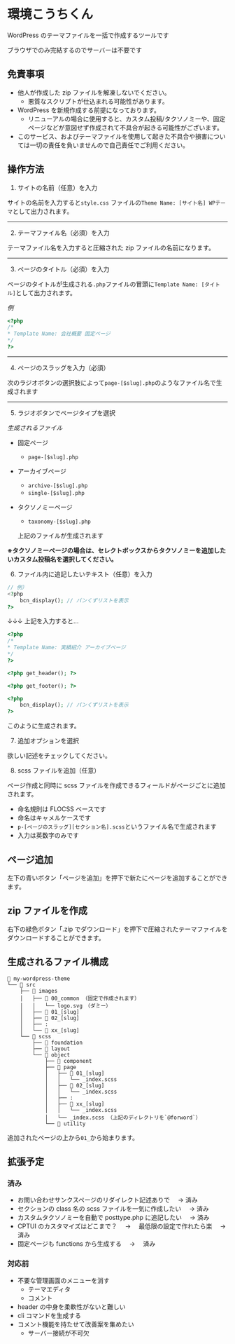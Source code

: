 # 環境こうちくん

WordPress のテーマファイルを一括で作成するツールです

ブラウザでのみ完結するのでサーバーは不要です

## 免責事項

-   他人が作成した zip ファイルを解凍しないでください。
    -   悪質なスクリプトが仕込まれる可能性があります。
-   WordPress を新規作成する前提になっております。
    -   リニューアルの場合に使用すると、カスタム投稿/タクソノミーや、固定ページなどが意図せず作成されて不具合が起きる可能性がございます。
-   このサービス、およびテーマファイルを使用して起きた不具合や損害については一切の責任を負いませんので自己責任でご利用ください。

## 操作方法

1. サイトの名前（任意）を入力

サイトの名前を入力すると`style.css` ファイルの`Theme Name: [サイト名] WPテーマ`として出力されます。

---

2. テーマファイル名（必須）を入力

テーマファイル名を入力すると圧縮された zip ファイルの名前になります。

---

3. ページのタイトル（必須）を入力

ページのタイトルが生成される`.php`ファイルの冒頭に`Template Name: [タイトル]`として出力されます。

_例_

```php
<?php
/*
* Template Name: 会社概要 固定ページ
*/
?>
```

---

4. ページのスラッグを入力（必須）

次のラジオボタンの選択肢によって`page-[$slug].php`のようなファイル名で生成されます

---

5. ラジオボタンでページタイプを選択

_生成されるファイル_

-   固定ページ
    -   `page-[$slug].php`
-   アーカイブページ
    -   `archive-[$slug].php`
    -   `single-[$slug].php`
-   タクソノミーページ

    -   `taxonomy-[$slug].php`

    上記のファイルが生成されます

**※タクソノミーページの場合は、セレクトボックスからタクソノミーを追加したいカスタム投稿名を選択してください。**

6. ファイル内に追記したいテキスト（任意）を入力

```php
// 例）
<?php
	bcn_display(); // パンくずリストを表示
?>
```

↓↓↓ 上記を入力すると…

```php
<?php
/*
* Template Name: 実績紹介 アーカイブページ
*/
?>

<?php get_header(); ?>

<?php get_footer(); ?>

<?php
	bcn_display(); // パンくずリストを表示
?>
```

このように生成されます。

7. 追加オプションを選択

欲しい記述をチェックしてください。

8. scss ファイルを追加（任意）

ページ作成と同時に scss ファイルを作成できるフィールドがページごとに追加されます。

-   命名規則は FLOCSS ベースです
-   命名はキャメルケースです
-   `p-[ページのスラッグ][セクション名].scss`というファイル名で生成されます
-   入力は英数字のみです

## ページ追加

左下の青いボタン「ページを追加」を押下で新たにページを追加することができます。

## zip ファイルを作成

右下の緑色ボタン「.zip でダウンロード」を押下で圧縮されたテーマファイルをダウンロードすることができます。

## 生成されるファイル構成

```
📂 my-wordpress-theme
└── 📂 src
    ├── 📂 images
    │   ├── 📂 00_common （固定で作成されます）
    │   │   └── logo.svg　（ダミー）
    │   ├── 📂 01_[slug]
    │   ├── 📂 02_[slug]
    │   ├── :
    │   └── 📂 xx_[slug]
    └── 📂 scss
        ├── 📂 foundation
        ├── 📂 layout
        └── 📂 object
            ├── 📂 component
            ├── 📂 page
            │   ├── 📂 01_[slug]
            │   │   └── _index.scss
            │   ├── 📂 02_[slug]
            │   │   └── _index.scss
            │   ├── :
            │   ├── 📂 xx_[slug]
            │   │   └── _index.scss
            │   └── _index.scss （上記のディレクトリを`@forword`）
            └── 📂 utility
```

追加されたページの上から`01_`から始まります。

## 拡張予定

### 済み

-   お問い合わせサンクスページのリダイレクト記述ありで　 → 済み
-   セクションの class 名の scss ファイルを一気に作成したい　 → 済み
-   カスタムタクソノミーを自動で posttype.php に追記したい　 → 済み
-   CPTUI のカスタマイズはどこまで？　 → 　最低限の設定で作れたら楽　 → 済み
-   固定ページも functions から生成する　 → 　済み

### 対応前

-   不要な管理画面のメニューを消す
    -   テーマエディタ
    -   コメント
-   header の中身を柔軟性がないと難しい
-   cli コマンドを生成する
-   コメント機能を持たせて改善案を集めたい
    -   サーバー接続が不可欠
